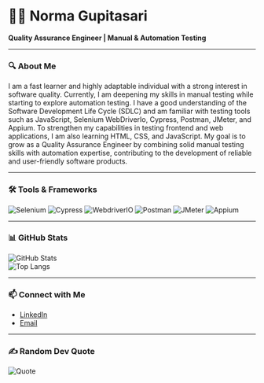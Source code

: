 # 👩‍💻 Norma Gupitasari  
**Quality Assurance Engineer | Manual & Automation Testing**

---

### 🔍 About Me  

I am a fast learner and highly adaptable individual with a strong interest in software quality. Currently, I am deepening my skills in manual testing while starting to explore automation testing. I have a good understanding of the Software Development Life Cycle (SDLC) and am familiar with testing tools such as JavaScript, Selenium WebDriverIo, Cypress, Postman, JMeter, and Appium. To strengthen my capabilities in testing frontend and web applications, I am also learning HTML, CSS, and JavaScript. My goal is to grow as a Quality Assurance Engineer by combining solid manual testing skills with automation expertise, contributing to the development of reliable and user-friendly software products.  

---

### 🛠️ Tools & Frameworks  

![Selenium](https://img.shields.io/badge/-Selenium-43B02A?logo=selenium&logoColor=white&style=for-the-badge)
![Cypress](https://img.shields.io/badge/-Cypress-17202C?logo=cypress&logoColor=white&style=for-the-badge)
![WebdriverIO](https://img.shields.io/badge/-WebdriverIO-EA5906?logo=webdriverio&logoColor=white&style=for-the-badge)
![Postman](https://img.shields.io/badge/-Postman-FF6C37?logo=postman&logoColor=white&style=for-the-badge)
![JMeter](https://img.shields.io/badge/-JMeter-D22128?logo=apachejmeter&logoColor=white&style=for-the-badge)
![Appium](https://img.shields.io/badge/-Appium-9E34B6?logo=appium&logoColor=white&style=for-the-badge)

---

### 📊 GitHub Stats  

![GitHub Stats](https://github-readme-stats.vercel.app/api?username=Normagupitasari&show_icons=true&theme=tokyonight)  
![Top Langs](https://github-readme-stats.vercel.app/api/top-langs/?username=Normagupitasari&layout=compact&theme=tokyonight)

---

### 📫 Connect with Me  
- [LinkedIn](https://www.linkedin.com/in/norma-gupitasari-5a9215238/)  
- [Email](mailto:Normagupitasari02@gmail.com)  

---

### ✍️ Random Dev Quote  
![Quote](https://quotes-github-readme.vercel.app/api?type=horizontal&theme=radical)
